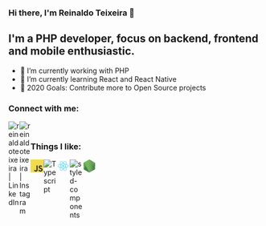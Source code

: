 ### Hi there, I'm Reinaldo Teixeira 👋

## I'm a PHP developer, focus on backend, frontend and mobile enthusiastic.

- 🔭 I’m currently working with PHP
- 🌱 I’m currently learning React and React Native
- 🥅 2020 Goals: Contribute more to Open Source projects

### Connect with me:

[<img align="left" alt="reinaldoteixeira | LinkedIn" width="22px" src="https://cdn.jsdelivr.net/npm/simple-icons@v3/icons/linkedin.svg" />][linkedin]
[<img align="left" alt="reinaldoteixeira | Instagram" width="22px" src="https://cdn.jsdelivr.net/npm/simple-icons@v3/icons/instagram.svg" />][instagram]

<br />

### Things I like:

<img align="left" alt="JavaScript" width="26px" src="https://raw.githubusercontent.com/github/explore/80688e429a7d4ef2fca1e82350fe8e3517d3494d/topics/javascript/javascript.png" />
<img align="left" alt="Typescript" width="26px" src="https://upload.wikimedia.org/wikipedia/commons/thumb/4/4c/Typescript_logo_2020.svg/1200px-Typescript_logo_2020.svg.png" />
<img align="left" alt="React" width="26px" src="https://raw.githubusercontent.com/github/explore/80688e429a7d4ef2fca1e82350fe8e3517d3494d/topics/react/react.png" />
<img align="left" alt="styled-components" width="26px" src="https://raw.githubusercontent.com/styled-components/brand/master/styled-components.png" />
<img align="left" alt="Node.js" width="26px" src="https://raw.githubusercontent.com/github/explore/80688e429a7d4ef2fca1e82350fe8e3517d3494d/topics/nodejs/nodejs.png" />

<br />
<br />

[instagram]: https://www.instagram.com/reinaldotjr_
[linkedin]: https://www.linkedin.com/in/reinaldo-teixeira-a06658129
